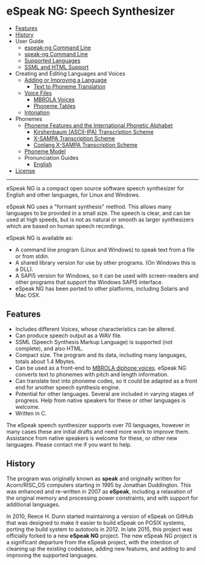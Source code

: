 # eSpeak NG: Speech Synthesizer

- [Features](#features)
- [History](#history)
- User Guide
  - [espeak-ng Command Line](../src/espeak-ng.1.md)
  - [speak-ng Command Line](../src/speak-ng.1.md)
  - [Supported Languages](languages.md)
  - [SSML and HTML Support](markup.md)
- Creating and Editing Languages and Voices
  - [Adding or Improving a Language](add_language.md)
    - [Text to Phoneme Translation](dictionary.md)
  - [Voice Files](voices.md)
    - [MBROLA Voices](mbrola.md)
    - [Phoneme Tables](phontab.md)
  - [Intonation](intonation.md)
- Phonemes
  - [Phoneme Features and the International Phonetic Alphabet](phonemes.md)
    - [Kirshenbaum (ASCII-IPA) Transcription Scheme](phonemes/kirshenbaum.md)
    - [X-SAMPA Transcription Scheme](phonemes/xsampa.md)
    - [Conlang X-SAMPA Transcription Scheme](phonemes/cxs.md)
  - [Phoneme Model](phoneme_model.md)
  - Pronunciation Guides
    - [English](languages/gmw/en.md)
- [License](../COPYING)

----------

eSpeak NG is a compact open source software speech synthesizer for English and
other languages, for Linux and Windows.

eSpeak NG uses a "formant synthesis" method. This allows many languages to be
provided in a small size. The speech is clear, and can be used at high speeds,
but is not as natural or smooth as larger synthesizers which are based on human
speech recordings.

eSpeak NG is available as:

*  A command line program (Linux and Windows) to speak text from a file or
   from stdin.
*  A shared library version for use by other programs. (On Windows this is
   a DLL).
*  A SAPI5 version for Windows, so it can be used with screen-readers and
   other programs that support the Windows SAPI5 interface.
*  eSpeak NG has been ported to other platforms, including Solaris and Mac
   OSX.

## Features

*  Includes different Voices, whose characteristics can be altered.
*  Can produce speech output as a WAV file.
*  SSML (Speech Synthesis Markup Language) is supported (not complete),
   and also HTML.
*  Compact size.  The program and its data, including many languages,
   totals about 1.4 Mbytes.
*  Can be used as a front-end to [MBROLA diphone voices](mbrola.md).
   eSpeak NG converts text to phonemes with pitch and length information.
*  Can translate text into phoneme codes, so it could be adapted as a
   front end for another speech synthesis engine.
*  Potential for other languages. Several are included in varying stages
   of progress. Help from native speakers for these or other languages is
   welcome.
*  Written in C.

The eSpeak speech synthesizer supports over 70 languages, however in many cases
these are initial drafts and need more work to improve them. Assistance from
native speakers is welcome for these, or other new languages. Please contact me
if you want to help.

## History

The program was originally known as __speak__ and originally written
for Acorn/RISC\_OS computers starting in 1995 by Jonathan Duddington. This was
enhanced and re-written in 2007 as __eSpeak__, including a relaxation of the
original memory and processing power constraints, and with support for additional
languages.

In 2010, Reece H. Dunn started maintaining a version of eSpeak on GitHub that
was designed to make it easier to build eSpeak on POSIX systems, porting the
build system to autotools in 2012. In late 2015, this project was officially
forked to a new __eSpeak NG__ project. The new eSpeak NG project is a significant
departure from the eSpeak project, with the intention of cleaning up the
existing codebase, adding new features, and adding to and improving the
supported languages.
